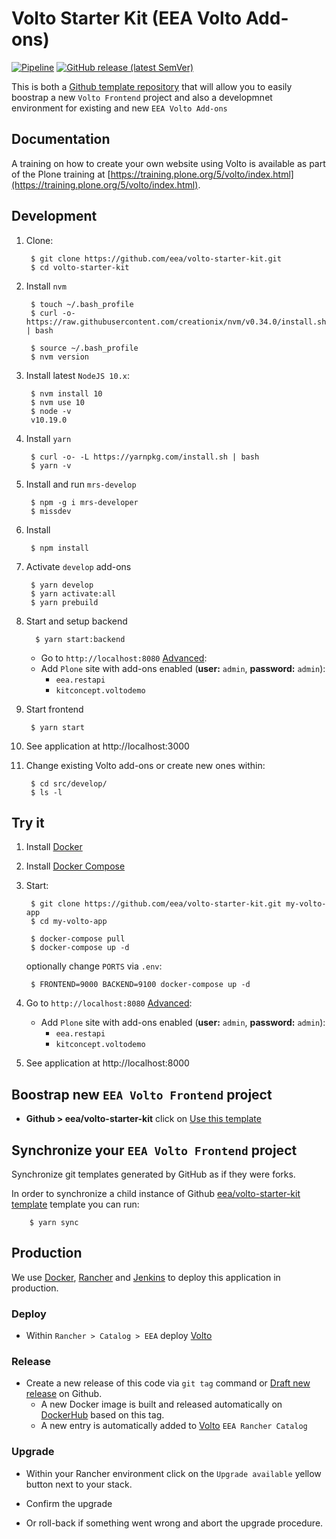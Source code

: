 # Volto Starter Kit (EEA Volto Add-ons)

[![Pipeline](https://ci.eionet.europa.eu/buildStatus/icon?job=volto%2Fvolto-starter-kit%2Fmaster&subject=pipeline)](https://ci.eionet.europa.eu/view/Github/job/volto/job/volto-starter-kit/job/master/display/redirect)
[![GitHub release (latest SemVer)](https://img.shields.io/github/v/release/eea/volto-starter-kit?sort=semver)](https://github.com/eea/volto-starter-kit/releases)

This is both a [Github template repository](https://help.github.com/en/github/creating-cloning-and-archiving-repositories/creating-a-repository-from-a-template) that will allow you to easily
boostrap a new `Volto Frontend` project and also a developmnet environment for existing and new `EEA Volto Add-ons`


## Documentation

A training on how to create your own website using Volto is available as part of the Plone training at [https://training.plone.org/5/volto/index.html](https://training.plone.org/5/volto/index.html).


## Development

1. Clone:

        $ git clone https://github.com/eea/volto-starter-kit.git
        $ cd volto-starter-kit

1. Install `nvm`

        $ touch ~/.bash_profile
        $ curl -o- https://raw.githubusercontent.com/creationix/nvm/v0.34.0/install.sh | bash

        $ source ~/.bash_profile
        $ nvm version

1. Install latest `NodeJS 10.x`:

        $ nvm install 10
        $ nvm use 10
        $ node -v
        v10.19.0

1. Install `yarn`

        $ curl -o- -L https://yarnpkg.com/install.sh | bash
        $ yarn -v

1. Install and run `mrs-develop`

        $ npm -g i mrs-developer
        $ missdev

1. Install

        $ npm install

1. Activate `develop` add-ons

        $ yarn develop
        $ yarn activate:all
        $ yarn prebuild

1. Start and setup backend

         $ yarn start:backend

   * Go to `http://localhost:8080` [Advanced](http://localhost:8080/@@plone-addsite?site_id=Plone&advanced=1):
   * Add `Plone` site with add-ons enabled (**user:** `admin`, **password:** `admin`):
     * `eea.restapi`
     * `kitconcept.voltodemo`

1. Start frontend

        $ yarn start

1. See application at http://localhost:3000

1. Change existing Volto add-ons or create new ones within:

        $ cd src/develop/
        $ ls -l

## Try it

1. Install [Docker](https://docs.docker.com/install/)
1. Install [Docker Compose](https://docs.docker.com/compose/install/)
1. Start:

        $ git clone https://github.com/eea/volto-starter-kit.git my-volto-app
        $ cd my-volto-app

        $ docker-compose pull
        $ docker-compose up -d

    optionally change `PORTS` via `.env`:

        $ FRONTEND=9000 BACKEND=9100 docker-compose up -d

1. Go to `http://localhost:8080` [Advanced](http://localhost:8080/@@plone-addsite?site_id=Plone&advanced=1):
   * Add `Plone` site with add-ons enabled (**user:** `admin`, **password:** `admin`):
     * `eea.restapi`
     * `kitconcept.voltodemo`

1. See application at http://localhost:8000

## Boostrap new `EEA Volto Frontend` project

* **Github > eea/volto-starter-kit** click on [Use this template](https://github.com/eea/volto-starter-kit/generate)


## Synchronize your `EEA Volto Frontend` project

Synchronize git templates generated by GitHub as if they were forks.

In order to synchronize a child instance of Github [eea/volto-starter-kit template](https://github.com/eea/volto-starter-kit) template you can run:

        $ yarn sync


## Production

We use [Docker](https://www.docker.com/), [Rancher](https://rancher.com/) and [Jenkins](https://jenkins.io/) to deploy this application in production.

### Deploy

* Within `Rancher > Catalog > EEA` deploy [Volto](https://github.com/eea/eea.rancher.catalog/tree/master/templates/volto)

### Release

* Create a new release of this code via `git tag` command or [Draft new release](https://github.com/eea/volto-starter-kit/releases/new) on Github.
  * A new Docker image is built and released automatically on [DockerHub](https://hub.docker.com/r/eeacms/volto-starter-kit) based on this tag.
  * A new entry is automatically added to [Volto](https://github.com/eea/eea.rancher.catalog/tree/master/templates/volto) `EEA Rancher Catalog`

### Upgrade

* Within your Rancher environment click on the `Upgrade available` yellow button next to your stack.

* Confirm the upgrade

* Or roll-back if something went wrong and abort the upgrade procedure.
